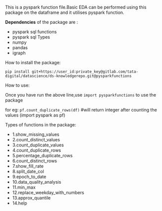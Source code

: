 This is a pyspark function file.Basic EDA can be performed using this package on the dataframe and it utilises pyspark function.



**Dependencies** of the package are :


- pyspark sql functions 
- pyspark sql Types
- numpy
- pandas 
- igraph






How to install the package:

`pip install git+https://user_id:private_key@gitlab.com/tata-digital/datascience/ds-knowledgerepo.git@pysparkfunctions`




How to use:

Once you have run the above line,use `import pysparkfunctions`  to use the package

for eg: `pf.count_duplicate_rows(df)` #will return integer after counting the values (import pyspark as pf)


Types of functions in the package:
- 1.show_missing_values
- 2.count_distinct_values
- 3.count_duplicate_values
- 4.count_duplicate_rows
- 5.percentage_duplicate_rows
- 6.count_distinct_rows
- 7.show_fill_rate
- 8.split_date_col
- 9.epoch_to_date
- 10.data_quality_analysis
- 11.min_max
- 12.replace_weekday_with_numbers
- 13.approx_quantile
- 14.help

